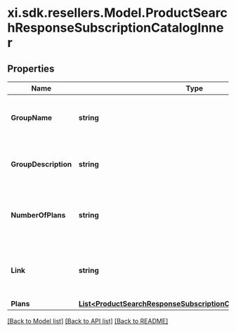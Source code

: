 # xi.sdk.resellers.Model.ProductSearchResponseSubscriptionCatalogInner

## Properties

Name | Type | Description | Notes
------------ | ------------- | ------------- | -------------
**GroupName** | **string** | The name of the group. (The info will shown if searched with showGroupInfo&#x3D;true) | [optional] 
**GroupDescription** | **string** | The description of the group. (The info will shown if searched with showGroupInfo&#x3D;true) | [optional] 
**NumberOfPlans** | **string** | The number of plans available for the group. (The info will shown if searched with showGroupInfo&#x3D;true) | [optional] 
**Link** | **string** | URL to access more details about the group. (The info will shown if searched with showGroupInfo&#x3D;true) | [optional] 
**Plans** | [**List&lt;ProductSearchResponseSubscriptionCatalogInnerPlansInner&gt;**](ProductSearchResponseSubscriptionCatalogInnerPlansInner.md) |  | [optional] 

[[Back to Model list]](../README.md#documentation-for-models) [[Back to API list]](../README.md#documentation-for-api-endpoints) [[Back to README]](../README.md)

